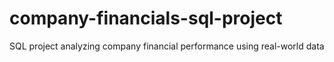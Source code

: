 # company-financials-sql-project
SQL project analyzing company financial performance using real-world data
